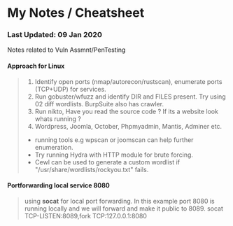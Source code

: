 # My Notes / Cheatsheet
### Last Updated: 09 Jan 2020
Notes related to Vuln Assmnt/PenTesting 

#### Approach for Linux
> 1. Identify open ports (nmap/autorecon/rustscan), enumerate ports (TCP+UDP) for services.
> 1. Run gobuster/wfuzz and identify DIR and FILES present. Try using 02 diff wordlists. BurpSuite also has crawler. 
> 1. Run nikto, Have you read the source code ? If its a website look whats running ? 
> 1. Wordpress, Joomla, October, Phpmyadmin, Mantis, Adminer etc.
 > * running tools e.g wpscan or joomscan can help further enumeration.
 > * Try running Hydra with HTTP module for brute forcing.
 > * Cewl can be used to generate a custom wordlist if "/usr/share/wordlists/rockyou.txt" fails. 
 

#### Portforwarding local service 8080
> using **socat** for local port forwarding. In this example port 8080 is running locally and we will forward and make it public to 8089.
> socat TCP-LISTEN:8089,fork TCP:127.0.0.1:8080
